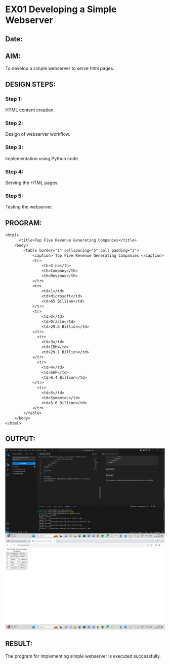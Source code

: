 # EX01 Developing a Simple Webserver
## Date:

## AIM:
To develop a simple webserver to serve html pages.

## DESIGN STEPS:
### Step 1: 
HTML content creation.

### Step 2:
Design of webserver workflow.

### Step 3:
Implementation using Python code.

### Step 4:
Serving the HTML pages.

### Step 5:
Testing the webserver.

## PROGRAM:
```
<html>
      <title>Top Five Revenue Generating Companies</title>
	<body>
		<table border="1" cellspacing="5" cell padding="3">
			<caption> Top Five Revenue Generating Companies </caption>
			<tr>
				<th>S.no</th>
				<th>Company</th>
				<th>Revenue</th>
			</tr>
			<tr>
				<td>1</td>
				<td>Microsoft</td>
				<td>65 Billion</td>
			</tr>
			<tr>
				<td>2</td>
				<td>Oracle</td>
				<td>29.6 Billion</td>
			</tr>
		      <tr>
				<td>3</td>
				<td>IBM</td>
				<td>29.1 Billion</td>
			</tr>
		      <tr>
				<td>4</td>
				<td>SAP</td>
				<td>6.4 Billion</td>
			</tr>
		      <tr>
				<td>5</td>
				<td>Symantec</td>
				<td>5.6 Billion</td>
			</tr>
		</table>
	</body>
</html>
```
## OUTPUT:
![Request image](request_ss.png)
![Output](companies_ss.png)
## RESULT:
The program for implementing simple webserver is executed successfully.
